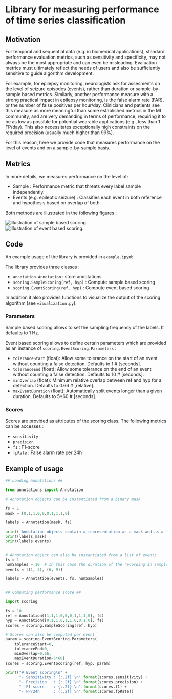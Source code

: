 # Library for measuring performance of time series classification

## Motivation

For temporal and sequential data (e.g. in biomedical applications), standard performance evaluation metrics, such as sensitivity and specificity, may not always be the most appropriate and can even be misleading. Evaluation metrics must ultimately reflect the needs of users and also be sufficiently sensitive to guide algorithm development.

For example, for epilepsy monitoring, neurologists ask for assesments on the level of seizure episodes (events), rather than duration or sample-by-sample based metrics. Similarly,  another performance measure with a strong practical impact in epilepsy monitoring, is the false alarm rate (FAR), or the number of false positives per hour/day. Clinicians and patients see this measure as more meaningful than some established metrics in the ML community, and are very demanding in terms of performance, requiring it to be as low as possible for potential wearable applications (e.g., less than 1 FP/day). This also necessitates exceptionally high constraints on the required precision (usually much higher than 99\%).

For this reason, here we provide code that measures performance on the level of events and on a sample-by-sample basis.

## Metrics

In more details, we measures performance on the level of:

- Sample : Performance metric that threats every label sample independently.
- Events (e.g. epileptic seizure) : Classifies each event in both reference and hypothesis based on overlap of both.

Both methods are illustrated in the following figures :

![Illustration of sample based scoring.](https://user-images.githubusercontent.com/747240/239865493-1f1e602d-d60f-4c95-9928-3c4f4d6a477c.png)
![Illustration of event based scoring.](https://user-images.githubusercontent.com/747240/239865503-adf85e10-5840-40d4-a823-ac473cce8f73.png)


## Code

An example usage of the library is provided in `example.ipynb`.

The library provides three classes :

- `annotation.Annotation` : store annotations
- `scoring.SampleScoring(ref, hyp)` : Compute sample based scoring
- `scoring.EventScoring(ref, hyp)` : Compute event based scoring

In addition it also provides functions to visualize the output of the scoring algorithm (see `visualization.py`).

### Parameters

Sample based scoring allows to set the sampling frequency of the labels. It defaults to 1 Hz.

Event based scoring allows to define certain parameters which are provided as an instance of `scoring.EventScoring.Parameters` :

- `toleranceStart` (float): Allow some tolerance on the start of an event without counting a false detection. Defaults to 1  # [seconds].
- `toleranceEnd` (float): Allow some tolerance on the end of an event without counting a false detection. Defaults to 10  # [seconds].
- `minOverlap` (float): Minimum relative overlap between ref and hyp for a detection. Defaults to 0.66  # [relative].
- `maxEventDuration` (float): Automatically split events longer than a given duration. Defaults to 5*60  # [seconds].

### Scores

Scores are provided as attributes of the scoring class. The following metrics can be accesses :

- `sensitivity`
- `precision`
- `f1` : F1-score
- `fpRate` : False alarm rate per 24h

## Example of usage

```python
## Loading Annotations ##

from annotations import Annotation

# Annotation objects can be instantiated from a binary mask

fs = 1
mask = [0,1,1,0,0,0,1,1,1,0]

labels = Annotation(mask, fs)

print('Annotation objects contain a representation as a mask and as a list of events:')
print(labels.mask)
print(labels.events)


# Annotation object can also be instantiated from a list of events
fs = 1
numSamples = 10  # In this case the duration of the recording in samples should be provided
events = [(1, 3), (6, 9)]

labels = Annotation(events, fs, numSamples)


## Computing performance score ## 

import scoring

fs = 10
ref = Annotation([1,1,1,0,0,0,1,1,1,0], fs)
hyp = Annotation([0,1,1,0,1,1,0,0,1,0], fs)
scores = scoring.SampleScoring(ref, hyp)

# Scores can also be computed per event
param = scoring.EventScoring.Parameters(
    toleranceStart=0,
    toleranceEnd=0,
    minOverlap=0.66,
    maxEventDuration=5*60)
scores = scoring.EventScoring(ref, hyp, param)

print("# Event scoring\n" +
      "- Sensitivity : {:.2f} \n".format(scores.sensitivity) + 
      "- Precision   : {:.2f} \n".format(scores.precision) + 
      "- F1-score    : {:.2f} \n".format(scores.f1) + 
      "- FP/24h      : {:.2f} \n".format(scores.fpRate))
```
